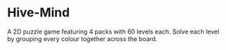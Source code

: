 # Hive-Mind

A 2D puzzle game featuring 4 packs with 60 levels each. Solve each level by grouping every colour together across the board.
